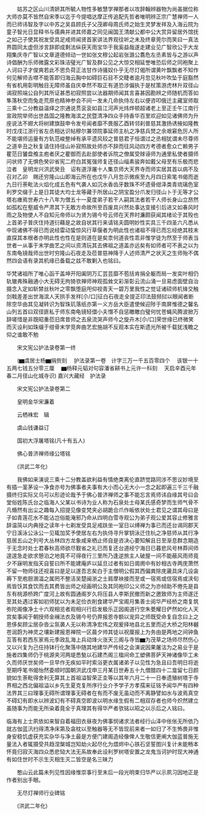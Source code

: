 <!-- { "loadSidebar": true } -->
　　姑苏之区山川清妍其所毓人物性多敏慧学禅那者以攻辞翰辨器物为尚虽据位称大师亦莫不皆然自宋季以迄于今提唱达摩正传追配先哲者唯明辨正宗广慧禅师一人而已师讳智及字以中苏之吴县顾氏子父茂卿母周氏师之始生灵梦发祥及入海云院为童子智光日显释书与儒典并进其师嘉之同见闽国王清献公都中公大赏异留居外馆抚之如己子使其祝发受具足戒师闻贤首家讲法界观往听之未及终章莞尔而笑曰一真法界圆同太虚但涉言辞即成剩法纵获天雨宝华于我奚益哉遂走建业见广智欣公于大龙翔集庆寺广智以文章道德倾动一世如张文穆公起岩张潞公翥危左丞素皆与之游以声诗倡酬为乐师微露文彩珠洁璧光广智及群公见之大惊交相延誉唯恐后师之同袍聚上人诃曰子才俊爽若此不思负荷正法甘作诗骚奴仆乎无尽灯偈所谓黄叶飘飘者不知作何见解师舌噤不能答即归海云胸中如碍巨石目不交睫者逾月忽见秋叶吹坠于庭豁然有省机用彰明触目无障师虽自庆幸然不取正有道恐涉偏执于是杖策游虎林升双径山谒寂照端公自列其所证甚悉初寂照尝以法器期师闻其言喜甚因勘辨之师随机而答如隼落秋空而兔走荒原也精神参会不间一发未几命执侍左右以便咨叩俄迁主藏室师取三乘十二分教益温绎之宗通说贯衮衮如县江河声光炜烨顿超诸老上至正壬午江南行宣政院举师出世昌国之隆教海滨之民暨清净四众手持香华百里欢迎如见诸佛师为升座说法不翅大将树建旗鼓申令发号闻者靡不畏服乙酉转邻刹普慈其激扬诱掖如隆教时戊戌江浙行省左丞相达识帖穆尔兼领院事延师主杭之净慈兵燹之余艰窘危厉人所不能堪师运量有方轨范峻整绰有承平遗风较之普慈君子恒谓过之丞相犹谓未尽尊师之道辛丑之秋复请住持径山补寂照故处师亦不辞而往风动四方考德者愈众亡赖男子瞿范日饕盘飧主庖者厌之瞿御而去赴部使者诉院之僚属受赇诬师为通里私使者摄师问状师了无惧色癸卯省宪二府白其冤强师复还径山缁素骏奔如戴父母至有乐极而悲泣者　皇明龙兴洪武癸丑　诏有道浮屠十人集京师大天界寺而师实居其首以病不及召对乙卯　赐还穷隆山山即海云所在也戊午八月忽示微疾至九月四日索笔书偈而逝九日行荼毗法火焰化成五色有气袭人如沉水香齿牙数珠不坏遗骨绀泽类青琉璃色室利罗交缀于上是日其徒大均士龙等藏于所居山之阴宝盈分爪发归径山卜于无等才公塔右瘗焉世寿六十八年为僧五十一夏度弟子若干人嗣其法者若干人师长身山立昂然如孤松在壑威令严肃其下无敢方命故所至百废具兴然处事达变接引后进又如春风时雨之及物使人不自知元帝师以为贤为锡今号云师在天界时濂颇获闻其绪论于其殁也上首弟子普庆住持道衍藉是之故自状其行来请铭夫圆明妙性实具三千四圣六凡悉从中现诸佛不得已而说经雷动蛰惊风行草偃者为明此性也诸祖不得已而忘经绝其枝末直探其本根者亦明此性也性在是则道在是矣柰何道丧性乖非惟学徒为然至于师表当世者一从事于末学曲艺之间以资清玩其去佛祖之道盖亦远矣有如师者可不表之以为东南龟镜哉师出世时穷隆山石夜走及莅普慈神降于人述师清严之状天之生师殆不偶然四会语有录其机缘已备载之兹不敢剿入也铭曰。

华梵诸祖所了唯心函干盖坤开阳阖阴万汇芸芸靡不苞括肯捐全躯而局一发奕叶相仍轨辙弗殊融通小大无碍无拘猗欤禅师神观孤耸文彩渐彰云流山涌一旦易虑面壁自治摄念入定如斩棼丝秋叶之零飘堕庭戺仰视青天一碧万里我性之觉证诸硕师机锋交触剑戟差差出世海滨人天拱手发祥[尒/口]征白石夜走全提正印法鼓频挝以眼闻者断除空华由其见凝转识为智珠玑落纸亦第一义方岳大臣遣使候迎陟于南屏惟德之馨名山列五首曰双径匪私于师东南龟镜轻儇小夫憯不自惩皦皦白璧何忧苍蝇风腾波掀万辞嗟惜是非既昭重莅旧席昔师之去泉流哭声师今之旋卉木[尒/口]荣世缘已终微笑而灭设利如珠缀于绀骨末学竞奔曲艺宏施胡不反观本实在斯遗光所被千载犹浅瞻之仰之谁敢不勉

　　宋文宪公护法录卷第一终

　　(▆虞居士杨▆捐赀刻
　护法录第一卷　计字三万一千五百零四个
　该银一十五两七钱五分零三厘
　▆杨释元韬对句容潘省耕书上元许一科刻
　天启辛酉元年春二月径山化城寺识)
嘉兴大藏经　护法录


　　宋文宪公护法录卷第二

　　皇明金华宋濂着

　　云栖袾宏　辑

　　虞山钱谦益订

　　国初大浮屠塔铭(凡十有五人)

　　佛心普济禅师缘公塔铭

　　(洪武二年化)

　　我佛如来演说三乘十二分教盖欲利益有情绝类离伦直跻觉路同涉不思议妙境至有插一茎茅设一净食亦号为佛事者夫事有大小而心无大小一念之起即遍三千三千融摄终归实际又乌可以形迹论哉予于佛心普济禅师之事不能忘言焉师讳自缘其号曰会堂俗姓陈氏台之临海人父某以书诗为业人称为石泉处士母某氏感奇梦而生师气骨不凡翛然有出尘之趣每入招提见像变梵夹必胡跪合爪作皈依状处士君见之谓其母曰是子如青莲花水不能沾岂俗能淹邪乃命从四明白雪寺观公为弟子观公爱其容止修雅言辞温简以内典授之读年十七剃发受具足戒趺坐一室日以缚禅为事已而还台谒同郡天宁日溪泳公泳公一见辄加奖予使居左右为执侍寻升掌钥泳迁住杭之净慈师从其行净慈居五山之列号大丛林四方龙象咸来栖止师自是咨决心要知解且日至渐息群念期造于无念时处士君春秋高师欲尽觐省之礼已而复还台道经宁海日已暮悲风号林莽间师遑遑急走欲求憩泊之地竟不可得夜行三里所乃逢逆旅主人破屋一间不能蔽风雨师竟夕不寐明发指天自誓曰所不能建庵庐以延旦过者有如日阛阓中有妙相古寺两庑萧然不留一物师往还视喜曰是足以遂吾志矣白于主僧明公假其西偏粪除庑薉具床几设衾褥下至庖厨溷湢之属罔不整洁吴楚闽浙之士肩摩袂接而至或一宿焉或信宿焉或浃旬焉皆饫其食饮而去其费皆出师之经画明公及其同袍印公义师之为亦倾助不倦先是县东有桃源桥跨广度河上故有圆通阁岁久将压县人李斯民撤而新之邀致师为主师遂迁至其处遇过客如初师犹以为未足俭衣削食建华严宝阁月集善士阅华严经桥之南复筑弥陀阁像净土十六观相览者观相兴行启发极乐正因阁道行空朱甍耀日俨然如化人天宫矣事闻于朝授师金襕法衣及锡今号仍畀报恩寺额以宠异之师既受命复自念曰上之恩侈矣顾尘居杂沓尘氛袭人无以称清净宏伟之观爰择地县北五里而近大桥之阳林樾苍润蔚为神灵之壤新建报恩禅院一区晨夕帅其徒以祝厘报上为务由是两地之间钟鱼互答有若西东家焉元季政乱海上兵动烽火涨天三阁与寺皆▆为茂草之场师尽然伤心又以兴复为己任持钵行化聚落中随其地建华严传经之会演说因果屠沽为之易业于是施者四集师仍于桃源夹河两堤悉甃以石建杰阁三楹间命工塑佛菩萨天神诸像毕工未久而师厌世矣师一旦早作无疾如平时索浴更衣属诸弟子以见性为急且曰吾明日将逝至期呼笔书偈怡然委顺时国朝洪武戊申三月某日世寿五十九僧腊四十二龛留七日颜貌如生荼毗得舍利无算其上首祖溢智荣正圭等以其年六月二十一日奉遗殖树塔于寺界相之西北偏祖溢以乡先生夏克复所序行业介予学子方孝孺来征铭予闻华严有四种法界其三曰理事无碍所谓理事无碍者在有而不废无虽动而不离静譬如水与波焉真空不碍幻有即水以辨波幻有不碍真空即波以明水缘生假有二相双存者也师今炽然建立虽随事为而能无所染着竟全于真理其有得华严者欤铭以昭之以示后之人铭曰。

临海有上士夙依如来智自着福田衣昼夜为佛事悯诸求法者经行山泽中伥伥无所依乃就古伽蓝汛扫得清净床第及衾枕以至触器等无不皆现前来者一如归了不生怖畏非惟身安稳饥虚获充实杂华与净土最是方便门建阁造经像俾人生敬信更阐大伽蓝普施无量法入者辄摄受共趋涅槃城岂知劫火起尽化为煨烬中心铁石坚誓图兴复计未能畅本怀竟归寂灭海四众悉悲恸大法无系故奉此设利罗树塔安置之龙鬼当诃护时现大神通有如住世时不示生灭相生灭二皆空是名三昧力

　　憨山云此篇未列见性因缘惟崇事行至末后一段光明束归华严以示夙习因地正是作者别出手眼。

　　无尽灯禅师行业碑铭

　　(洪武二年化)

